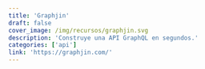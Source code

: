 ```yaml
---
title: 'Graphjin'
draft: false
cover_image: /img/recursos/graphjin.svg
description: 'Construye una API GraphQL en segundos.'
categories: ['api']
link: 'https://graphjin.com/'
---
```

